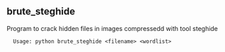 ## brute_steghide

Program to crack hidden files in images compressedd with tool steghide

```
  Usage: python brute_steghide <filename> <wordlist>
```
